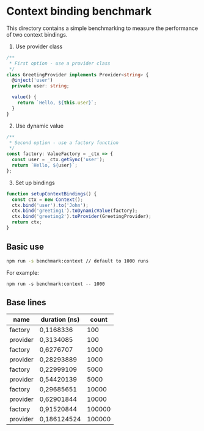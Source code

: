 # Context binding benchmark

This directory contains a simple benchmarking to measure the performance of two
context bindings.

1. Use provider class

```ts
/**
 * First option - use a provider class
 */
class GreetingProvider implements Provider<string> {
  @inject('user')
  private user: string;

  value() {
    return `Hello, ${this.user}`;
  }
}
```

2. Use dynamic value

```ts
/**
 * Second option - use a factory function
 */
const factory: ValueFactory = _ctx => {
  const user = _ctx.getSync('user');
  return `Hello, ${user}`;
};
```

3. Set up bindings

```ts
function setupContextBindings() {
  const ctx = new Context();
  ctx.bind('user').to('John');
  ctx.bind('greeting1').toDynamicValue(factory);
  ctx.bind('greeting2').toProvider(GreetingProvider);
  return ctx;
}
```

## Basic use

```sh
npm run -s benchmark:context // default to 1000 runs
```

For example:

```
npm run -s benchmark:context -- 1000
```

## Base lines

| name     | duration (ns) | count  |
| -------- | ------------- | ------ |
| factory  | 0,1168336     | 100    |
| provider | 0,3134085     | 100    |
| factory  | 0,6276707     | 1000   |
| provider | 0,28293889    | 1000   |
| factory  | 0,22999109    | 5000   |
| provider | 0,54420139    | 5000   |
| factory  | 0,29685651    | 10000  |
| provider | 0,62901844    | 10000  |
| factory  | 0,91520844    | 100000 |
| provider | 0,186124524   | 100000 |
